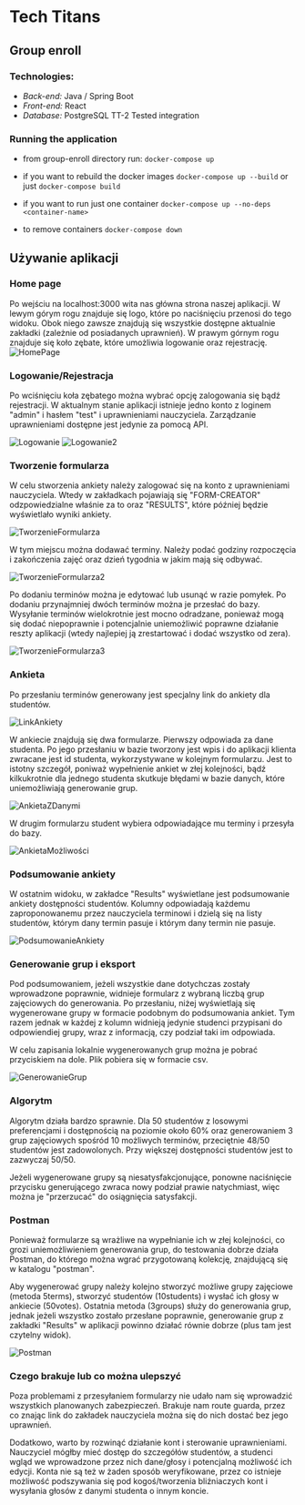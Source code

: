 # Tech Titans
## Group enroll

### Technologies:
- *Back-end:* Java / Spring Boot
- *Front-end:* React
- *Database:* PostgreSQL
TT-2
Tested integration

### Running the application
- from group-enroll directory run:
`docker-compose up`

- if you want to rebuild the docker images
`docker-compose up --build` or just `docker-compose build`

- if you want to run just one container
`docker-compose up --no-deps <container-name>`

- to remove containers
`docker-compose down`

## Używanie aplikacji
### Home page
Po wejściu na localhost:3000 wita nas główna strona naszej aplikacji. W lewym górym rogu znajduje się logo, które po naciśnięciu przenosi do tego widoku. Obok niego zawsze znajdują się wszystkie dostępne aktualnie zakładki (zależnie od posiadanych uprawnień). W prawym górnym rogu znajduje się koło zębate, które umożliwia logowanie oraz rejestrację.
![HomePage](/readme_images/HomePage.png)

### Logowanie/Rejestracja
Po wciśnięciu koła zębatego można wybrać opcję zalogowania się bądź rejestracji. W aktualnym stanie aplikacji istnieje jedno konto z loginem "admin" i hasłem "test" i uprawnieniami nauczyciela. Zarządzanie uprawnieniami dostępne jest jedynie za pomocą API.

![Logowanie](/readme_images/Logowanie.png)
![Logowanie2](/readme_images/Logowanie2.png)

### Tworzenie formularza
W celu stworzenia ankiety należy zalogować się na konto z uprawnieniami nauczyciela. Wtedy w zakładkach pojawiają się "FORM-CREATOR" odzpowiedzialne właśnie za to oraz "RESULTS", które później będzie wyświetlało wyniki ankiety.

![TworzenieFormularza](/readme_images/TworzenieFormularza.png)

W tym miejscu można dodawać terminy. Należy podać godziny rozpoczęcia i zakończenia zajęć oraz dzień tygodnia w jakim mają się odbywać.

![TworzenieFormularza2](/readme_images/TworzenieFormularza2.png)

Po dodaniu terminów można je edytować lub usunąć w razie pomyłek. Po dodaniu przynajmniej dwóch terminów można je przesłać do bazy. Wysyłanie terminów wielokrotnie jest mocno odradzane, ponieważ mogą się dodać niepoprawnie i potencjalnie uniemożliwić poprawne działanie reszty aplikacji (wtedy najlepiej ją zrestartować i dodać wszystko od zera).

![TworzenieFormularza3](/readme_images/TworzenieFormularza3.png)

### Ankieta
Po przesłaniu terminów generowany jest specjalny link do ankiety dla studentów.

![LinkAnkiety](/readme_images/LinkAnkiety.png)

W ankiecie znajdują się dwa formularze. Pierwszy odpowiada za dane studenta. Po jego przesłaniu w bazie tworzony jest wpis i do aplikacji klienta zwracane jest id studenta, wykorzystywane w kolejnym formularzu. Jest to istotny szczegół, poniważ wypełnienie ankiet w złej kolejności, bądź kilkukrotnie dla jednego studenta skutkuje błędami w bazie danych, które uniemożliwiają generowanie grup.

![AnkietaZDanymi](/readme_images/AnkietaZDanymi.png)

W drugim formularzu student wybiera odpowiadające mu terminy i przesyła do bazy.

![AnkietaMożliwości](/readme_images/AnkietaMożliwości.png)

### Podsumowanie ankiety
W ostatnim widoku, w zakładce "Results" wyświetlane jest podsumowanie ankiety dostępności studentów. Kolumny odpowiadają każdemu zaproponowanemu przez nauczyciela terminowi i dzielą się na listy studentów, którym dany termin pasuje i którym dany termin nie pasuje.

![PodsumowanieAnkiety](/readme_images/PodsumowanieAnkiety.png)

### Generowanie grup i eksport
Pod podsumowaniem, jeżeli wszystkie dane dotychczas zostały wprowadzone poprawnie, widnieje formularz z wybraną liczbą grup zajęciowych do generowania. Po przesłaniu, niżej wyświetlają się wygenerowane grupy w formacie podobnym do podsumowania ankiet. Tym razem jednak w każdej z kolumn widnieją jedynie studenci przypisani do odpowiendiej grupy, wraz z informacją, czy podział taki im odpowiada.

W celu zapisania lokalnie wygenerowanych grup można je pobrać przyciskiem na dole. Plik pobiera się w formacie csv.

![GenerowanieGrup](/readme_images/GenerowanieGrup.png)

### Algorytm
Algorytm działa bardzo sprawnie. Dla 50 studentów z losowymi preferencjami i dostępnością na poziomie około 60% oraz generowaniem 3 grup zajęciowych spośród 10 możliwych terminów, przeciętnie 48/50 studentów jest zadowolonych. Przy większej dostępności studentów jest to zazwyczaj 50/50.

Jeżeli wygenerowane grupy są niesatysfakcjonujące, ponowne naciśnięcie przycisku generującego zwraca nowy podział prawie natychmiast, więc można je "przerzucać" do osiągnięcia satysfakcji.

### Postman
Ponieważ formularze są wrażliwe na wypełnianie ich w złej kolejności, co grozi uniemożliwieniem generowania grup, do testowania dobrze działa Postman, do którego można wgrać przygotowaną kolekcję, znajdującą się w katalogu "postman".

Aby wygenerować grupy należy kolejno stworzyć możliwe grupy zajęciowe (metoda 5terms), stworzyć studentów (10students) i wysłać ich głosy w ankiecie (50votes). Ostatnia metoda (3groups) służy do generowania grup, jednak jeżeli wszystko zostało przesłane poprawnie, generowanie grup z zakładki "Results" w aplikacji powinno działać równie dobrze (plus tam jest czytelny widok).

![Postman](/readme_images/Postman.png)

### Czego brakuje lub co można ulepszyć
Poza problemami z przesyłaniem formularzy nie udało nam się wprowadzić wszystkich planowanych zabezpieczeń. Brakuje nam route guarda, przez co znając link do zakładek nauczyciela można się do nich dostać bez jego uprawnień.

Dodatkowo, warto by rozwinąć działanie kont i sterowanie uprawnieniami. Nauczyciel mógłby mieć dostęp do szczegółów studentów, a studenci wgląd we wprowadzone przez nich dane/głosy i potencjalną możliwość ich edycji. Konta nie są też w żaden sposób weryfikowane, przez co istnieje możliwość podszywania się pod kogoś/tworzenia bliźniaczych kont i wysyłania głosów z danymi studenta o innym koncie.